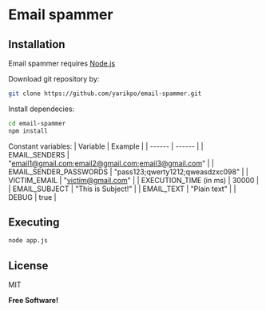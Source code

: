 # Email spammer

## Installation

Email spammer requires [Node.js](https://nodejs.org/)

Download git repository by:

```sh
git clone https://github.com/yarikpo/email-spammer.git
```

Install dependecies:

```sh
cd email-spammer
npm install
```

Constant variables:
| Variable | Example |
| ------ | ------ |
| EMAIL_SENDERS | "email1@gmail.com;email2@gmail.com;email3@gmail.com" |
| EMAIL_SENDER_PASSWORDS | "pass123;qwerty1212;qweasdzxc098" |
| VICTIM_EMAIL | "victim@gmail.com" |
| EXECUTION_TIME (in ms) | 30000 |
| EMAIL_SUBJECT | "This is Subject!" |
| EMAIL_TEXT | "Plain text" |
| DEBUG | true |

## Executing

```sh
node app.js
```

## License

MIT

**Free Software!**